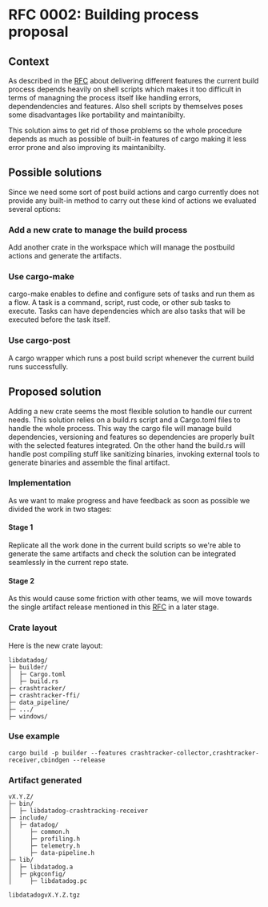# RFC 0002: Building process proposal

## Context
As described in the [RFC](https://github.com/DataDog/libdatadog/blob/main/docs/RFCs/0001-delivering-different-features.md)
about delivering different features the current build process depends heavily on shell scripts which makes it too 
difficult in terms of managning the process itself like handling errors, dependendencies and features. Also shell
scripts by themselves poses some disadvantages like portability and maintanibilty.

This solution aims to get rid of those problems so the whole procedure depends as much as possible of built-in features 
of cargo making it less error prone and also improving its maintanibilty.

## Possible solutions
Since we need some sort of post build actions and cargo currently does not provide any built-in method to carry out these 
kind of actions we evaluated several options:

### Add a new crate to manage the build process
Add another crate in the workspace which will manage the postbuild actions and generate the artifacts. 

### Use cargo-make
cargo-make enables to define and configure sets of tasks and run them as a flow. A task is a command, script, rust
code, or other sub tasks to execute. Tasks can have dependencies which are also tasks that will be executed before the
task itself.

### Use cargo-post
A cargo wrapper which runs a post build script whenever the current build runs successfully.

## Proposed solution
Adding a new crate seems the most flexible solution to handle our current needs. This solution relies on a build.rs
script and a Cargo.toml files to handle the whole process. This way the cargo file will manage build dependencies,
versioning and features so dependencies are properly built with the selected features integrated. On the other hand
the build.rs will handle post compiling stuff like sanitizing binaries, invoking external tools to generate binaries
and assemble the final artifact.

### Implementation
As we want to make progress and have feedback as soon as possible we divided the work in two stages:

#### Stage 1 
Replicate all the work done in the current build scripts so we're able to generate the same artifacts and check the 
solution can be integrated seamlessly in the current repo state.

#### Stage 2
As this would cause some friction with other teams, we will move towards the single artifact release mentioned in this 
[RFC](https://github.com/DataDog/libdatadog/blob/main/docs/RFCs/delivering-different-features.md) in a later stage.

### Crate layout
Here is the new crate layout:
```
libdatadog/
├─ builder/
│  ├─ Cargo.toml
│  ├─ build.rs
├─ crashtracker/
├─ crashtracker-ffi/
├─ data_pipeline/
├─ .../
├─ windows/

```

### Use example

```
cargo build -p builder --features crashtracker-collector,crashtracker-receiver,cbindgen --release
```

### Artifact generated

```
vX.Y.Z/
├─ bin/
│  ├─ libdatadog-crashtracking-receiver
├─ include/
│  ├─ datadog/
│     ├─ common.h
│     ├─ profiling.h
│     ├─ telemetry.h
│     ├─ data-pipeline.h
├─ lib/
│  ├─ libdatadog.a
│  ├─ pkgconfig/
│     ├─ libdatadog.pc
```

```
libdatadogvX.Y.Z.tgz
```
